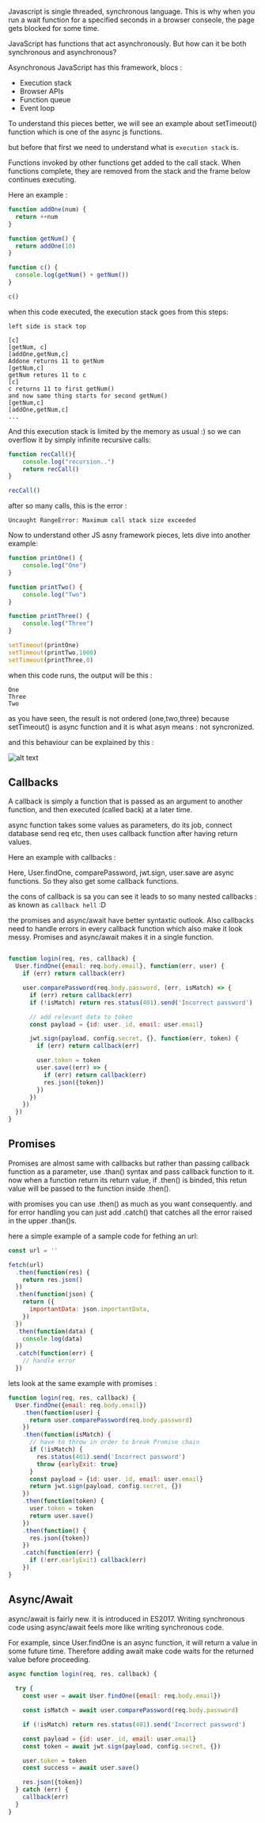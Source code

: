 Javascript is single threaded, synchronous language.
This is why when you run a wait function for a specified seconds in a browser conseole, the page gets blocked for some time.


JavaScript has functions that act asynchronously.
But how can it be both synchronous and asynchronous?


Asynchronous JavaScript has this framework, blocs :

- Execution stack
- Browser APIs
- Function queue
- Event loop

To understand this pieces better, we will see an example about setTimeout() function which is one of the async js functions. 

but before that first we need to understand what is 
 `execution stack` is.  

Functions invoked by other functions get added to the call stack. When functions complete, they are removed from the stack and the frame below continues executing.

Here an example :

```js
function addOne(num) {
  return ++num
}

function getNum() {
  return addOne(10)
}

function c() {
  console.log(getNum() + getNum())
}

c()
```

when this code executed, the execution stack goes from this steps:
```
left side is stack top

[c]
[getNum, c]
[addOne,getNum,c]
Addone returns 11 to getNum
[getNum,c]
getNum retures 11 to c
[c]
c returns 11 to first getNum()
and now same thing starts for second getNum()
[getNum,c]
[addOne,getNum,c]
...
```

And this execution stack is limited by the memory as usual :)
so we can overflow it by simply infinite recursive calls:
```js
function recCall(){
    console.log("recursion..")
    return recCall()
}

recCall()
```
after so many calls, this is the error :
```
Uncaught RangeError: Maximum call stack size exceeded
```


Now to understand other JS asny framework pieces, lets dive into another example:
```js
function printOne() {
    console.log("One") 
}

function printTwo() {
    console.log("Two")
}

function printThree() {
    console.log("Three")
}

setTimeout(printOne)
setTimeout(printTwo,1000)
setTimeout(printThree,0)
```

when this code runs, the output will be this :
```
One
Three
Two
```
as you have seen, the result is not ordered (one,two,three) because setTimeout() is async function and it is what asyn means : not syncronized.

and this behaviour can be explained by this : 

![alt text](image-5.png)



## Callbacks

A callback is simply a function that is passed as an argument to another function, and then executed (called back) at a later time.

async function takes some values as parameters, do its job, connect database send req etc, then uses callback function after having return values. 

Here an example with callbacks : 

Here, User.findOne, comparePassword, jwt.sign, user.save are async functions. So they also get some callback functions.

the cons of callback is sa you can see it leads to so many nested callbacks : as known as `callback hell` :D

the promises and async/await have better syntaxtic outlook. Also callbacks need to handle errors in every callback function which also make it look messy. Promises and async/await makes it in a single function.

```js

function login(req, res, callback) {
  User.findOne({email: req.body.email}, function(err, user) {
    if (err) return callback(err)

    user.comparePassword(req.body.password, (err, isMatch) => {
      if (err) return callback(err)
      if (!isMatch) return res.status(401).send('Incorrect password')

      // add relevant data to token
      const payload = {id: user._id, email: user.email}

      jwt.sign(payload, config.secret, {}, function(err, token) {
        if (err) return callback(err)

        user.token = token
        user.save((err) => {
          if (err) return callback(err)
          res.json({token})
        })
      })
    })
  })
}

```

## Promises

Promises are almost same with callbacks but rather than passing callback function as a parameter, use .than() syntax and pass callback function to it. now when a function return its return value, if .then() is binded, this retun value will be passed to the function inside .then().


with promises you can use .then() as much as you want consequently. and for error handling you can just add 
.catch() that catches all the error raised in the upper .than()s.

here a simple example of a sample code for fething an url:

```js
const url = ''

fetch(url)
  .then(function(res) {
    return res.json()
  })
  .then(function(json) {
    return ({
      importantData: json.importantData,
    })
  })
  .then(function(data) {
    console.log(data)
  })
  .catch(function(err) {
    // handle error
  })

```



lets look at the same example with promises : 

```js
function login(req, res, callback) {
  User.findOne({email: req.body.email})
    .then(function(user) {
      return user.comparePassword(req.body.password)
    })
    .then(function(isMatch) {
      // have to throw in order to break Promise chain
      if (!isMatch) {
        res.status(401).send('Incorrect password')
        throw {earlyExit: true}
      }
      const payload = {id: user._id, email: user.email}
      return jwt.sign(payload, config.secret, {})
    })
    .then(function(token) {
      user.token = token
      return user.save()
    })
    .then(function() {
      res.json({token})
    })
    .catch(function(err) {
      if (!err.earlyExit) callback(err)
    })
}

```


## Async/Await

async/await is fairly new. it is introduced in ES2017.
Writing synchronous code using async/await feels more like writing synchronous code.

For example, since User.findOne is an async function, it will return a value in some future time. Therefore adding await make code waits for the returned value before proceeding.

```js
async function login(req, res, callback) {
    
  try {
    const user = await User.findOne({email: req.body.email})

    const isMatch = await user.comparePassword(req.body.password)

    if (!isMatch) return res.status(401).send('Incorrect password')

    const payload = {id: user._id, email: user.email}
    const token = await jwt.sign(payload, config.secret, {})

    user.token = token
    const success = await user.save()

    res.json({token})
  } catch (err) {
    callback(err)
  }
}

```

